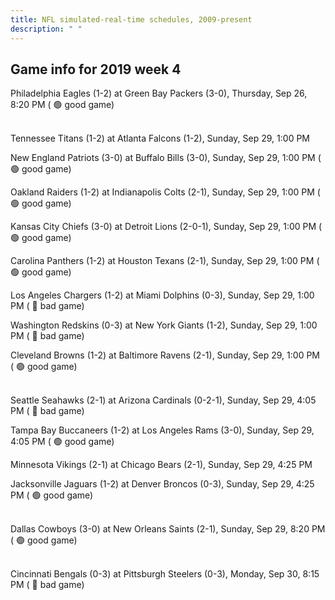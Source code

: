 ```yaml
---
title: NFL simulated-real-time schedules, 2009-present
description: " "
---
```


## Game info for 2019 week 4
Philadelphia Eagles (1-2) at Green Bay Packers (3-0), Thursday, Sep 26, 8:20 PM (	:green_circle: good game)

<br/>Tennessee Titans (1-2) at Atlanta Falcons (1-2), Sunday, Sep 29, 1:00 PM

New England Patriots (3-0) at Buffalo Bills (3-0), Sunday, Sep 29, 1:00 PM (	:green_circle: good game)

Oakland Raiders (1-2) at Indianapolis Colts (2-1), Sunday, Sep 29, 1:00 PM (	:green_circle: good game)

Kansas City Chiefs (3-0) at Detroit Lions (2-0-1), Sunday, Sep 29, 1:00 PM (	:green_circle: good game)

Carolina Panthers (1-2) at Houston Texans (2-1), Sunday, Sep 29, 1:00 PM (	:green_circle: good game)

Los Angeles Chargers (1-2) at Miami Dolphins (0-3), Sunday, Sep 29, 1:00 PM (	:red_circle: bad game)

Washington Redskins (0-3) at New York Giants (1-2), Sunday, Sep 29, 1:00 PM (	:red_circle: bad game)

Cleveland Browns (1-2) at Baltimore Ravens (2-1), Sunday, Sep 29, 1:00 PM (	:green_circle: good game)

<br/>Seattle Seahawks (2-1) at Arizona Cardinals (0-2-1), Sunday, Sep 29, 4:05 PM (	:red_circle: bad game)

Tampa Bay Buccaneers (1-2) at Los Angeles Rams (3-0), Sunday, Sep 29, 4:05 PM (	:green_circle: good game)

Minnesota Vikings (2-1) at Chicago Bears (2-1), Sunday, Sep 29, 4:25 PM

Jacksonville Jaguars (1-2) at Denver Broncos (0-3), Sunday, Sep 29, 4:25 PM (	:green_circle: good game)

<br/>Dallas Cowboys (3-0) at New Orleans Saints (2-1), Sunday, Sep 29, 8:20 PM (	:green_circle: good game)

<br/>Cincinnati Bengals (0-3) at Pittsburgh Steelers (0-3), Monday, Sep 30, 8:15 PM (	:red_circle: bad game)

